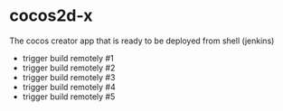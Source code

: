 # cocos2d-x

The cocos creator app that is ready to be deployed from shell (jenkins)

- trigger build remotely #1
- trigger build remotely #2
- trigger build remotely #3
- trigger build remotely #4
- trigger build remotely #5
